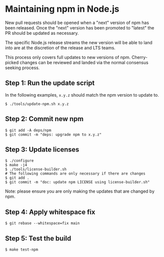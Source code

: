 # Maintaining npm in Node.js

New pull requests should be opened when a "next" version of npm has
been released. Once the "next" version has been promoted to "latest"
the PR should be updated as necessary.

The specific Node.js release streams the new version will be able to land into
are at the discretion of the release and LTS teams.

This process only covers full updates to new versions of npm. Cherry-picked
changes can be reviewed and landed via the normal consensus seeking process.

## Step 1: Run the update script

In the following examples, `x.y.z` should match the npm version to update to.

```shell
$ ./tools/update-npm.sh x.y.z
```

## Step 2: Commit new npm

```shell
$ git add -A deps/npm
$ git commit -m "deps: upgrade npm to x.y.z"
```

## Step 3: Update licenses

```shell
$ ./configure
$ make -j4
$ ./tools/license-builder.sh
# The following commands are only necessary if there are changes
$ git add .
$ git commit -m "doc: update npm LICENSE using license-builder.sh"
```

Note: please ensure you are only making the updates that are changed by npm.

## Step 4: Apply whitespace fix

```shell
$ git rebase --whitespace=fix main
```

## Step 5: Test the build

```shell
$ make test-npm
```
